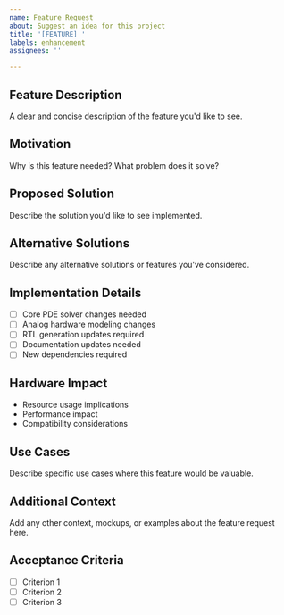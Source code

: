 ```yaml
---
name: Feature Request
about: Suggest an idea for this project
title: '[FEATURE] '
labels: enhancement
assignees: ''

---
```


## Feature Description

A clear and concise description of the feature you'd like to see.

## Motivation

Why is this feature needed? What problem does it solve?

## Proposed Solution

Describe the solution you'd like to see implemented.

## Alternative Solutions

Describe any alternative solutions or features you've considered.

## Implementation Details

- [ ] Core PDE solver changes needed
- [ ] Analog hardware modeling changes
- [ ] RTL generation updates required
- [ ] Documentation updates needed
- [ ] New dependencies required

## Hardware Impact

- Resource usage implications
- Performance impact
- Compatibility considerations

## Use Cases

Describe specific use cases where this feature would be valuable.

## Additional Context

Add any other context, mockups, or examples about the feature request here.

## Acceptance Criteria

- [ ] Criterion 1
- [ ] Criterion 2
- [ ] Criterion 3